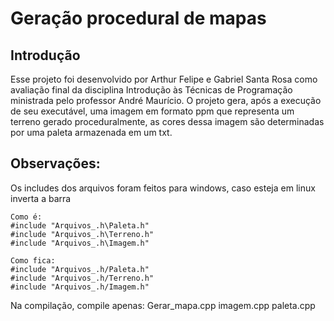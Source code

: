 # Geração procedural de mapas
## Introdução
Esse projeto foi desenvolvido por Arthur Felipe e Gabriel Santa Rosa como avaliação final da disciplina Introdução às Técnicas de Programação ministrada pelo professor André Maurício.
O projeto gera, após a execução de seu executável, uma imagem em formato ppm que representa um terreno gerado proceduralmente, as cores dessa imagem são determinadas por uma paleta armazenada em um txt.

## Observações: 
Os includes dos arquivos foram feitos para windows, caso esteja em linux inverta a barra
```
Como é: 
#include "Arquivos_.h\Paleta.h" 
#include "Arquivos_.h\Terreno.h" 
#include "Arquivos_.h\Imagem.h" 

Como fica:
#include "Arquivos_.h/Paleta.h"
#include "Arquivos_.h/Terreno.h"
#include "Arquivos_.h/Imagem.h"
```
Na compilação, compile apenas: Gerar_mapa.cpp imagem.cpp paleta.cpp
